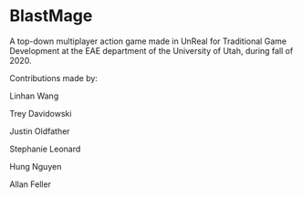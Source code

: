 # BlastMage

A top-down multiplayer action game made in UnReal for Traditional Game Development at the EAE department of the University of Utah, during fall of 2020.

Contributions made by:

Linhan Wang

Trey Davidowski 

Justin Oldfather

Stephanie Leonard 

Hung Nguyen 

Allan Feller
